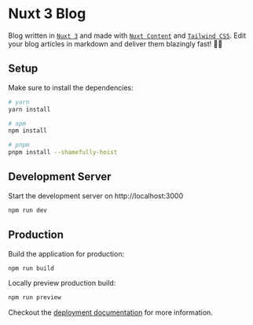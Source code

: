 # Nuxt 3 Blog

Blog written in [`Nuxt 3`](https://v3.nuxtjs.org) and made with [`Nuxt Content`](https://content.nuxtjs.org) and [`Tailwind CSS`](https://tailwindcss.com). Edit your blog articles in markdown and deliver them blazingly fast! 🚀✨

## Setup

Make sure to install the dependencies:

```bash
# yarn
yarn install

# npm
npm install

# pnpm
pnpm install --shamefully-hoist
```

## Development Server

Start the development server on http://localhost:3000

```bash
npm run dev
```

## Production

Build the application for production:

```bash
npm run build
```

Locally preview production build:

```bash
npm run preview
```

Checkout the [deployment documentation](https://v3.nuxtjs.org/guide/deploy/presets) for more information.
